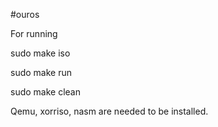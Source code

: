 #ouros 


For running

sudo make iso

sudo make run

sudo make clean


Qemu, xorriso, nasm are needed to be installed.
